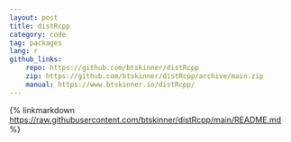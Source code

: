```yaml
---
layout: post
title: distRcpp
category: code
tag: packages
lang: r 
github_links:
    repo: https://github.com/btskinner/distRcpp
    zip: https://github.com/btskinner/distRcpp/archive/main.zip
    manual: https://www.btskinner.io/distRcpp/
---
```


{% linkmarkdown https://raw.githubusercontent.com/btskinner/distRcpp/main/README.md %}
